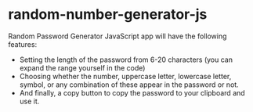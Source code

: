 # random-number-generator-js
Random Password Generator JavaScript app will have the following features:

- Setting the length of the password from 6-20 characters (you can expand the range yourself in the code)
- Choosing whether the number, uppercase letter, lowercase letter, symbol, or any combination of these appear in the password or not.
- And finally, a copy button to copy the password to your clipboard and use it.
